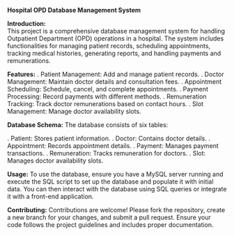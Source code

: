 ****Hospital OPD Database Management System****

**Introduction:**  
  This project is a comprehensive database management system for handling Outpatient Department (OPD) operations in a hospital. The system includes functionalities for managing patient records, scheduling appointments, tracking medical histories, generating reports, and handling payments and remunerations.

**Features:**
  .  Patient Management: Add and manage patient records.
  .  Doctor Management: Maintain doctor details and consultation fees.
  .  Appointment Scheduling: Schedule, cancel, and complete appointments.
  .  Payment Processing: Record payments with different methods.
  .  Remuneration Tracking: Track doctor remunerations based on contact hours.
  .  Slot Management: Manage doctor availability slots.

**Database Schema:**
  The database consists of six tables:

  .  Patient: Stores patient information.
  .  Doctor: Contains doctor details.
  .  Appointment: Records appointment details.
  .  Payment: Manages payment transactions.
  .  Remuneration: Tracks remuneration for doctors.
  .  Slot: Manages doctor availability slots.

**Usage:**
  To use the database, ensure you have a MySQL server running and execute the SQL script to set up the database and populate it with initial data. You can then interact with the database using SQL queries or integrate it with a front-end application.

**Contributing:**
  Contributions are welcome! Please fork the repository, create a new branch for your changes, and submit a pull request. Ensure your code follows the project guidelines and includes proper documentation.
